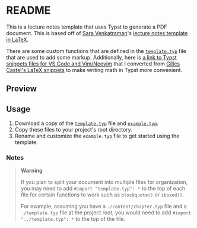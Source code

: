 # README

This is a lecture notes template that uses Typst to generate a PDF document. This is based off of [Sara Venkatraman](https://github.com/sara-venkatraman)'s [lecture notes template in LaTeX](https://github.com/sara-venkatraman/LaTeX-Templates#lecture-notes).

There are some custom functions that are defined in the [`template.typ`](./template.typ) file that are used to add some markup. Additionally, here is [a link to Typst snippets files for VS Code and Vim/Neovim](https://www.jskherman.com/blog/typst-snippets/) that I converted from [Gilles Castel's LaTeX snippets](https://castel.dev/post/lecture-notes-1/) to make writing math in Typst more convenient.

## Preview



## Usage

1. Download a copy of the [`template.typ`](./template.typ) file and [`example.typ`](./example.typ).
2. Copy these files to your project's root directory.
3. Rename and customize the `example.typ` file to get started using the template.

### Notes

> **Warning**
>
> If you plan to split your document into multiple files for organization, you may need to add `#import "template.typ": *` to the top of each file for certain functions to work such as `blockquote()` or `iboxed()`.
>
> For example, assuming you have a `./content/chapter.typ` file and a `./template.typ` file at the project root, you would need to add `#import "../template.typ": *` to the top of the file.
